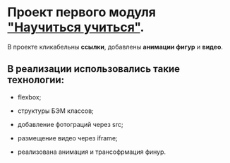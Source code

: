 # Проект первого модуля ["Научиться учиться"](https://sanyazola.github.io/how-to-learn-pluss/).

В проекте кликабельны **ссылки**, добавлены **анимации фигур** и **видео**.

## В реализации использовались такие технологии:

- flexbox;

- структуры БЭМ классов;

- добавление фотограций через src;

- размещение видео через iframe;

- реализована анимация и трансофрмация финур.
